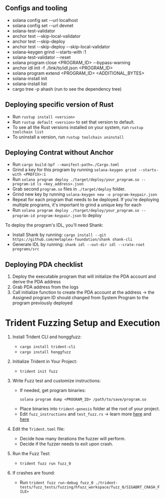 ## Configs and tooling

- solana config set --url localhost
- solana config set --url devnet
- solana-test-validator
- anchor test --skip-local-validator
- anchor test --skip-deploy
- anchor test --skip-deploy --skip-local-validator
- solana-keygen grind --starts-with <PREFIX>:1
- solana-test-validator --reset
- solana program close <PROGRAM_ID> --bypass-warning
- anchor idl init -f ./link/to/idl.json <PROGRAM_ID>
- solana program extend <PROGRAM_ID> <ADDITIONAL_BYTES>
- solana-install init <solana-version>
- solana-install list
- cargo tree -p ahash (run to see the dependency tree)

## Deploying specific version of Rust
- Run `rustup install <version>`
- Run `rustup default <version>` to set that version to default.
- To see all the Rust versions installed on your system, run `rustup toolchain list`
- To uninstall a version, run `rustup toolchain uninstall`

## Deploying Contrat without Anchor

- Run `cargo build-bpf --manifest-path=./Cargo.toml`
- Grind a key for this program by running `solana-keygen grind --starts-with <PREFIX>:1`
- Run `solana program deploy ./target/deploy/your_program.so --program-id ls <key_address>.json`
- Grab second `program.so` files in `./target/deploy` folder.
- Grind new key by running `solana-keygen new -o program-keypair.json`
- Repeat for each program that needs to be deployed. If you're deploying multiple programs, it's important to grind a unique key for each
- Run `solana program deploy ./target/deploy/your_program.so --program-id program-keypair.json` to deploy

To deploy the program's IDL, you'll need Shank:

- Install Shank by running: `cargo install --git https://github.com/metaplex-foundation/shank shank-cli`
- Generate IDL by running: `shank idl --out-dir idl --crate-root programs/src`

## Deploying PDA checklist

1. Deploy the executable program that will initialize the PDA account and derive the PDA address
2. Grab PDA address from the logs
3. Call initialize function to create the PDA account at the address -> the Assigned program ID should changed from System Program to the program previously deployed 

# Trident Fuzzing Setup and Execution

1. Install Trident CLI and honggfuzz:
   - `cargo install trident-cli`
   - `cargo install honggfuzz`

2. Initialize Trident in Your Project:
   - `trident init fuzz`

3. Write Fuzz test and customize instructions:
   - If needed, get program binaries: 
     ```
     solana program dump <PROGRAM_ID> /path/to/save/program.so
     ```
   - Place binaries into `trident-genesis` folder at the root of your project.
   - Edit `fuzz_instructions` and `test_fuzz.rs` -> learn more [here](https://www.youtube.com/watch?v=5JRVnxGW8kc) and [here](https://github.com/Ackee-Blockchain/Solana-Auditors-Bootcamp/blob/master/Lesson-3/README.md#step-1---initialize-trident)

4. Edit the `Trident.toml` file:
   - Decide how many iterations the fuzzer will perform.
   - Decide if the fuzzer needs to exit upon crash.

5. Run the Fuzz Test:
   - `trident fuzz run fuzz_0`

6. If crashes are found:
   - Run `trident fuzz run-debug fuzz_0 ./trident-tests/fuzz_tests/fuzzing/hfuzz_workspace/fuzz_0/SIGABRT_CRASH_FILE>`
